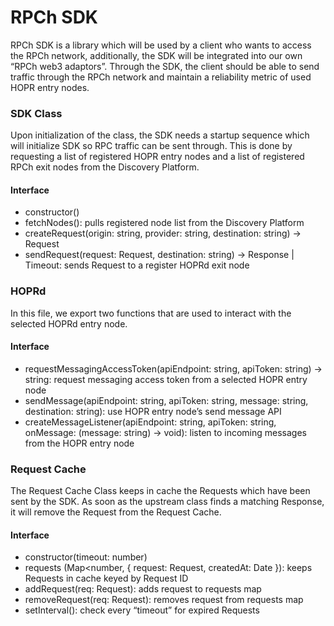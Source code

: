 # RPCh SDK
RPCh SDK is a library which will be used by a client who wants to access the RPCh network, additionally, the SDK will be integrated into our own “RPCh web3 adaptors”.
Through the SDK, the client should be able to send traffic through the RPCh network and maintain a reliability metric of used HOPR entry nodes.

### SDK Class
Upon initialization of the class, the SDK needs a startup sequence which will initialize SDK so RPC traffic can be sent through. This is done by requesting a list of registered HOPR entry nodes and a list of registered RPCh exit nodes from the Discovery Platform.
#### Interface
- constructor()
- fetchNodes(): pulls registered node list from the Discovery Platform
- createRequest(origin: string, provider: string, destination: string) -> Request
- sendRequest(request: Request, destination: string) -> Response | Timeout: sends Request to a register HOPRd exit node

### HOPRd
In this file, we export two functions that are used to interact with the selected HOPRd entry node.

#### Interface
- requestMessagingAccessToken(apiEndpoint: string, apiToken: string) -> string: request messaging access token from a selected HOPR entry node
- sendMessage(apiEndpoint: string, apiToken: string, message: string, destination: string): use HOPR entry node’s send message API
- createMessageListener(apiEndpoint: string, apiToken: string, onMessage: (message: string) -> void): listen to incoming messages from the HOPR entry node

### Request Cache
The Request Cache Class keeps in cache the Requests which have been sent by the SDK.
As soon as the upstream class finds a matching Response, it will remove the Request from the Request Cache.

#### Interface
- constructor(timeout: number)
- requests (Map<number, { request: Request, createdAt: Date }): keeps Requests in cache keyed by Request ID
- addRequest(req: Request): adds request to requests map
- removeRequest(req: Request): removes request from requests map
- setInterval(): check every “timeout” for expired Requests
